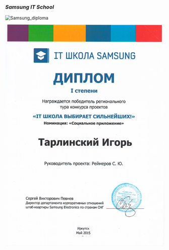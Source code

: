 ### _Samsung IT School_
![Samsung_diploma](./samsung/Samsung_1.png)
![Samsung_social_app](./samsung/Samsung_2.png)